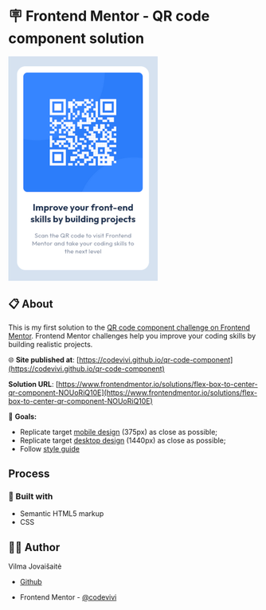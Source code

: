 # 🪧 Frontend Mentor - QR code component solution

![alt app screenshot](./resources/images/screenshot.png)

## 📋 About

This is my first solution to the [QR code component challenge on Frontend Mentor](https://www.frontendmentor.io/challenges/qr-code-component-iux_sIO_H). Frontend Mentor challenges help you improve your coding skills by building realistic projects.

🌐 **Site published at**: [https://codevivi.github.io/qr-code-component](https://codevivi.github.io/qr-code-component)

**Solution URL**: [https://www.frontendmentor.io/solutions/flex-box-to-center-qr-component-NOUoRiQ10E](https://www.frontendmentor.io/solutions/flex-box-to-center-qr-component-NOUoRiQ10E)

🎯 **Goals:**

- Replicate target [mobile design](./chalenge/design/mobile-design.jpg) (375px) as close as possible;
- Replicate target [desktop design](./chalenge/design/desktop-design.jpg) (1440px) as close as possible;
- Follow [style guide](./chalenge/style-guide.md)

## Process

### 🧰 Built with

- Semantic HTML5 markup
- CSS
<!-- - Flexbox
- Mobile-first workflow -->

## 👩‍💻 Author

Vilma Jovaišaitė

- [Github](https://github.com/codevivi)

- Frontend Mentor - [@codevivi](https://www.frontendmentor.io/profile/codevivi)

